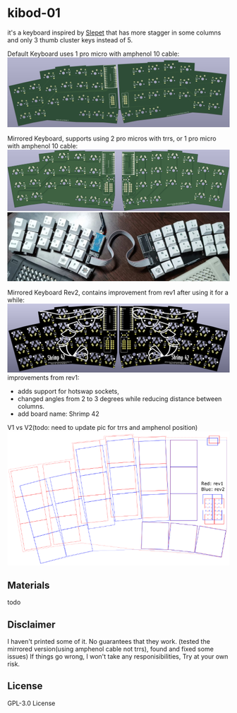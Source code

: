 # kibod-01

it's a keyboard inspired by [Slepet](https://github.com/ibnuda/Slepet) that has more stagger in some columns and only 3 thumb cluster keys instead of 5.

Default Keyboard uses 1 pro micro with amphenol 10 cable:
![kibod](img/kibod.png)
 
Mirrored Keyboard, supports using 2 pro micros with trrs, or 1 pro micro with amphenol 10 cable:
![mirror](img/mirror.png)
![mirror](img/mirror-printed.jpg)

Mirrored Keyboard Rev2, contains improvement from rev1 after using it for a while:
![mirror](img/mirror-rev2.png)
improvements from rev1: 
- adds support for hotswap sockets, 
- changed angles from 2 to 3 degrees while reducing distance between columns. 
- add board name: Shrimp 42

V1 vs V2(todo: need to update pic for trrs and amphenol position)
![mirror](img/rev1rev2.png)

## Materials
 todo

## Disclaimer
I haven't printed some of it. No guarantees that they work. (tested the mirrored version(using amphenol cable not trrs), found and fixed some issues)
If things go wrong, I won't take any responisibilities, Try at your own risk.

## License
GPL-3.0 License
